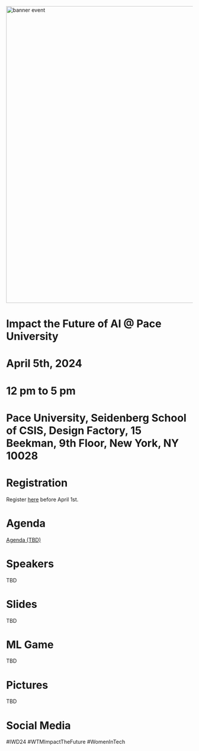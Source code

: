 <img width="800" alt="banner event" src="[https://user-images.githubusercontent.com/761057/227758029-46847ca7-b732-4d94-9775-42b3a9f75c0c.png](https://github.com/scharffc/wtmiwd2024/blob/main/banner.png)">

# Impact the Future of AI @ Pace University

# April 5th, 2024

# 12 pm to 5 pm

# Pace University, Seidenberg School of CSIS, Design Factory, 15 Beekman, 9th Floor, New York, NY 10028

# Registration

Register [here](https://bit.ly/iwd2024aiml ) before April 1st.

# Agenda

[Agenda (TBD)]()

# Speakers

TBD

# Slides

TBD

# ML Game

TBD

# Pictures

TBD

# Social Media

#IWD24 #WTMImpactTheFuture #WomenInTech 
